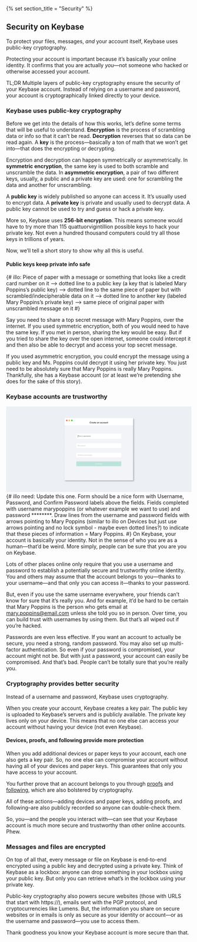 {% set section_title = "Security" %}

## Security on Keybase
To protect your files, messages, *and* your account itself, Keybase uses public-key cryptography. 

Protecting your account is important because it’s basically your online identity. It confirms that you are actually *you*—not someone who hacked or otherwise accessed your account. 

TL;DR Multiple layers of public-key cryptography ensure the security of your Keybase account. Instead of relying on a username and password, your account is cryptographically linked directly to your device. 

### Keybase uses public-key cryptography
Before we get into the details of how this works, let’s define some terms that will be useful to understand. **Encryption** is the process of scrambling data or info so that it can’t be read. **Decryption** reverses that so data can be read again. A **key** is the process—basically a ton of math that we won’t get into—that does the encrypting or decrypting.

Encryption and decryption can happen symmetrically or asymmetrically. In **symmetric encryption**, the same key is used to both scramble and unscramble the data. In **asymmetric encryption**, a pair of two different keys, usually, a public and a private key are used: one for scrambling the data and another for unscrambling. 

A **public key** is widely published so anyone can access it. It’s usually used to encrypt data. A **private key** is private and usually used to decrypt data. A public key cannot be used to try and guess or hack a private key. 

More so, Keybase uses **256-bit encryption**. This means someone would have to try more than 115 quattuorvigintillion possible keys to hack your private key. Not even a hundred thousand computers could try all those keys in trillions of years. 

Now, we’ll tell a short story to show why all this is useful.

#### Public keys keep private info safe
{# illo: Piece of paper with a message or something that looks like a credit card number on it —> dotted line to a public key (a key that is labeled Mary Poppins’s public key) —> dotted line to the same piece of paper but with scrambled/indecipherable data on it —> dotted line to another key (labeled Mary Poppins’s private key) —>  same piece of original paper with unscrambled message on it #}

Say you need to share a top secret message with Mary Poppins,  over the internet. If you used symmetric encryption, both of you would need to have the same key. If you met in person, sharing the key would be easy. But if you tried to share the key over the open internet, someone could intercept it and then also be able to decrypt and access your top secret message. 

If you used asymmetric encryption, you could encrypt the message using a public key and Ms. Poppins could decrypt it using her private key. You just need to be absolutely sure that Mary Poppins is really Mary Poppins. Thankfully, she has a Keybase account (or at least we’re pretending she does for the sake of this story). 

### Keybase accounts are trustworthy
![](/img/kb-signup.png)
{# illo need: Update this one. Form should be a nice form with Username, Password, and Confirm Password labels above the fields. Fields completed with username marypoppins (or whatever example we want to use) and password ********. Draw lines from the username and password fields with arrows pointing to Mary Poppins (similar to illo on Devices but just use arrows pointing and no lock symbol - maybe even dotted lines?) to indicate that these pieces of information = Mary Poppins. #}
On Keybase, your account is basically your identity. Not in the sense of who you are as a human—that’d be weird. More simply, people can be sure that you are you on Keybase.

Lots of other places online only require that you use a username and password to establish a potentially secure and trustworthy online identity. You and others may assume that the account belongs to you—thanks to your username—and that only you can access it—thanks to your password.

But, even if you use the same username everywhere, your friends can’t know for sure that it’s really you. And for example, it’d be hard to be certain that Mary Poppins is the person who gets email at mary.poppins@email.com unless she told you so in person. Over time, you can build trust with usernames by using them. But that’s all wiped out if you’re hacked. 

Passwords are even less effective. If you want an account to actually be secure, you need a strong, random password. You may also set up multi-factor authentication. So even if your password is compromised, your account might not be. But with just a password, your account can easily be compromised. And that’s bad. People can’t be totally sure that you’re really you.

### Cryptography provides better security
Instead of a username and password, Keybase uses cryptography. 

When you create your account, Keybase creates a key pair. The public key is uploaded to Keybase’s servers and is publicly available. The private key lives only on your device. This means that no one else can access your account without having your device (not even Keybase). 

#### Devices, proofs, and following provide more protection
When you add additional devices or paper keys to your account, each one also gets a key pair. So, no one else can compromise your account without having all of your devices and paper keys. This guarantees that only you have access to your account. 

You further prove that an account belongs to you through [proofs](/account/proofs) and [following](/account/following), which are also bolstered by cryptography. 

All of these actions—adding devices and paper keys, adding proofs, and following–are also publicly recorded so anyone can double-check them. 

So, you—and the people you interact with—can see that your Keybase account is much more secure and trustworthy than other online accounts. Phew.

### Messages and files are encrypted
On top of all that, every message or file on Keybase is end-to-end encrypted using a public key and decrypted using a private key. Think of Keybase as a lockbox: anyone can drop something in your lockbox using your public key. But only you can retrieve what’s in the lockbox using your private key. 

Public-key cryptography also powers secure websites (those with URLS that start with https://), emails sent with the PGP protocol, and cryptocurrencies like Lumens. But, the information you share on secure websites or in emails is only as secure as your identity or account—or as the username and password—you use to access them. 

Thank goodness you know your Keybase account is more secure than that.